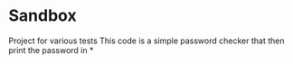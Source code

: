 # Sandbox
Project for various tests
This code is a simple password checker that then print the password in *
